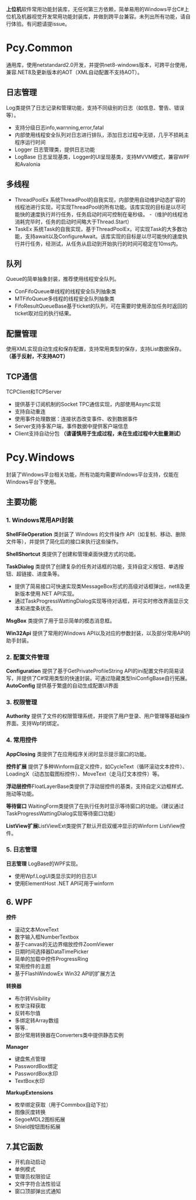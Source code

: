 **上位机**软件常用功能封装库，无任何第三方依赖，简单易用的Windows平台C#上位机及机器视觉开发常用功能封装库，并做到跨平台兼容。未列出所有功能，请自行体验。有问题请提issue。

# Pcy.Common
通用库，使用netstandard2.0开发，并提供net8-windows版本，可跨平台使用，兼容.NET8及更新版本的AOT（XML自动配置不支持AOT）。

## 日志管理
Log类提供了日志记录和管理功能，支持不同级别的日志（如信息、警告、错误等）。
- 支持分级日志info,warnning,error,fatal
- 内部使用线程安全队列对日志进行排队，添加日志过程中无锁，几乎不损耗主程序运行时间
- Logger 日志管理类，提供日志功能
- LogBase 日志呈现基类，Logger的UI呈现基类，支持MVVM模式，兼容WPF和Avalonia

## 多线程
- ThreadPoolEx 系统ThreadPool的自我实现，内部使用自动维护动态扩容的线程池进行实现，可实现ThreadPool的所有功能。该库实现的目标是以尽可能快的速度执行并行任务，任务启动时间可控制在毫秒级。
  -（维护的线程池消耗完毕时，任务的启动时间略大于Thread.Start）
- TaskEx 系统Task的自我实现，基于ThreadPoolEx，可实现Task的大多数功能，支持await以及ConfigureAwait。该库实现的目标是以尽可能快的速度执行并行任务，经测试，从任务从启动到开始执行的时间可稳定在10ms内。

## 队列
Queue的简单抽象封装，推荐使用线程安全队列。
- ConFifoQueue单线程的线程安全队列抽象类
- MTFifoQueue多线程的线程安全队列抽象类
- FifoResultQueueBase基于ticket的队列，可在需要时使用添加任务时返回的ticket取对应的执行结果。

## 配置管理
使用XML实现自动生成和保存配置，支持常用类型的保存，支持List数据保存。**（基于反射，不支持AOT）**

## TCP通信
TCPClient和TCPServer
- 提供基于订阅机制的Socket TPC通信实现，内部使用Async实现
- 支持自动重连
- 使用事件处理数据：连接状态改变事件、收到数据事件
- Server支持多客户端，事件数据中提供客户端信息
- Client支持自动分包 **（请谨慎用于生成过程，未在生成过程中大批量测试）**

# Pcy.Windows
封装了Windows平台相关功能，所有功能均需要Windows平台支持，仅能在Windows平台下使用。

## 主要功能

### 1. Windows常用API封装

**ShellFileOperation** 类封装了 Windows 的文件操作 API（如复制、移动、删除文件等），并提供了简化后的接口来执行这些操作。

**ShellShortcut** 类提供了创建和管理桌面快捷方式的功能。

**TaskDialog** 类提供了创建复杂的任务对话框的功能，支持自定义按钮、单选按钮、超链接、进度条等。
- 提供了简易接口可快速实现类MessageBox形式的高级对话框弹出，net8及更新版本使用.NET API实现。
- 通过TaskProgressWattingDialog实现等待对话框，并可实时修改界面显示文本和进度条状态。

**MsgBox** 类提供了用于显示简单的模态消息框。

**Win32Api** 提供了常用的Windows API以及对应的参数封装，以及部分常用API的助手封装。

### 2. 配置文件管理

**Configuration** 提供了基于GetPrivateProfileString API的ini配置文件的简易读写，并提供了C#常用类型的快速封装。可通过隐藏类型IniConfigBase<T>自行拓展。
**AutoConfig** 提供基于繁盛的自动生成配置UI界面

### 3. 权限管理
**Authority** 提供了文件的权限管理系统，并提供了用户登录、用户管理等基础操作界面。支持Wpf的绑定。

### 4. 常用控件

**AppClosing** 类提供了在应用程序关闭时显示提示窗口的功能。

**控件扩展** 提供了多种Winform自定义控件，如CycleText（循环滚动文本控件）、LoadingX（动态加载图标控件）、MoveText（走马灯文本控件）等。

**浮动层控件**FloatLayerBase类提供了浮动层控件的基类，支持自定义边框样式、拖动等功能。

**等待窗口** WaitingForm类提供了在执行任务时显示等待窗口的功能。（建议通过TaskProgressWattingDialog实现等待窗口功能）

**ListView扩展**ListViewExt类提供了默认开启双缓冲显示的Winform ListView控件。

### 5. 日志管理

**日志管理** LogBase的WPF实现。
- 使用Wpf.LogUI类显示实时的日志UI
- 使用ElementHost .NET API可用于winform

## 6. WPF

**控件**
- 滚动文本MoveText
- 数字输入框NumberTextbox
- 基于canvas的无边界缩放控件ZoomViewer
- 日期时间选择器DataTimePicker
- 简单的加载中控件ProgressRing
- 常用控件的主题
- 基于FlashWindowEx Win32 API的扩展方法
  
**转换器**
- 布尔转Visibility
- 枚举注释获取
- 反转布尔值
- 多绑定转Array数组
- 等等..
- 部分常用转换器在Converters类中提供静态实例

**Manager**
- 键盘焦点管理
- PasswordBox绑定
- PasswordBox水印
- TextBox水印

**MarkupExtensions**
- 枚举绑定获取（用于Commbox自动下拉）
- 图像灰度转换
- SegoeMDL2图标拓展
- Shield按钮图标拓展

## 7.其它函数
- 开机自动启动
- 单例模式
- 管理员权限验证
- 文件字符合法性验证
- 窗口顶部弹出式通知
